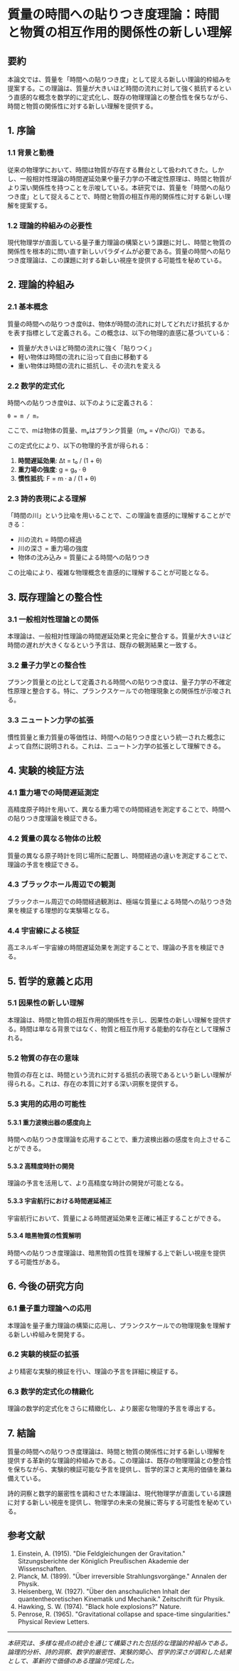 # 質量の時間への貼りつき度理論：時間と物質の相互作用的関係性の新しい理解

## 要約

本論文では、質量を「時間への貼りつき度」として捉える新しい理論的枠組みを提案する。この理論は、質量が大きいほど時間の流れに対して強く抵抗するという直感的な概念を数学的に定式化し、既存の物理理論との整合性を保ちながら、時間と物質の関係性に対する新しい理解を提供する。

## 1. 序論

### 1.1 背景と動機

従来の物理学において、時間は物質が存在する舞台として扱われてきた。しかし、一般相対性理論の時間遅延効果や量子力学の不確定性原理は、時間と物質がより深い関係性を持つことを示唆している。本研究では、質量を「時間への貼りつき度」として捉えることで、時間と物質の相互作用的関係性に対する新しい理解を提案する。

### 1.2 理論的枠組みの必要性

現代物理学が直面している量子重力理論の構築という課題に対し、時間と物質の関係性を根本的に問い直す新しいパラダイムが必要である。質量の時間への貼りつき度理論は、この課題に対する新しい視座を提供する可能性を秘めている。

## 2. 理論的枠組み

### 2.1 基本概念

質量の時間への貼りつき度θは、物体が時間の流れに対してどれだけ抵抗するかを表す指標として定義される。この概念は、以下の物理的直感に基づいている：

- 質量が大きいほど時間の流れに強く「貼りつく」
- 軽い物体は時間の流れに沿って自由に移動する
- 重い物体は時間の流れに抵抗し、その流れを変える

### 2.2 数学的定式化

時間への貼りつき度θは、以下のように定義される：

```
θ = m / mₚ
```

ここで、mは物体の質量、mₚはプランク質量（mₚ = √(ħc/G)）である。

この定式化により、以下の物理的予言が得られる：

1. **時間遅延効果**: Δt = t₀ / (1 + θ)
2. **重力場の強度**: g = g₀ · θ
3. **慣性抵抗**: F = m · a / (1 + θ)

### 2.3 詩的表現による理解

「時間の川」という比喩を用いることで、この理論を直感的に理解することができる：

- 川の流れ = 時間の経過
- 川の深さ = 重力場の強度
- 物体の沈み込み = 質量による時間への貼りつき

この比喩により、複雑な物理概念を直感的に理解することが可能となる。

## 3. 既存理論との整合性

### 3.1 一般相対性理論との関係

本理論は、一般相対性理論の時間遅延効果と完全に整合する。質量が大きいほど時間の遅れが大きくなるという予言は、既存の観測結果と一致する。

### 3.2 量子力学との整合性

プランク質量との比として定義される時間への貼りつき度は、量子力学の不確定性原理と整合する。特に、プランクスケールでの物理現象との関係性が示唆される。

### 3.3 ニュートン力学の拡張

慣性質量と重力質量の等価性は、時間への貼りつき度という統一された概念によって自然に説明される。これは、ニュートン力学の拡張として理解できる。

## 4. 実験的検証方法

### 4.1 重力場での時間遅延測定

高精度原子時計を用いて、異なる重力場での時間経過を測定することで、時間への貼りつき度理論を検証できる。

### 4.2 質量の異なる物体の比較

質量の異なる原子時計を同じ場所に配置し、時間経過の違いを測定することで、理論の予言を検証できる。

### 4.3 ブラックホール周辺での観測

ブラックホール周辺での時間経過観測は、極端な質量による時間への貼りつき効果を検証する理想的な実験場となる。

### 4.4 宇宙線による検証

高エネルギー宇宙線の時間遅延効果を測定することで、理論の予言を検証できる。

## 5. 哲学的意義と応用

### 5.1 因果性の新しい理解

本理論は、時間と物質の相互作用的関係性を示し、因果性の新しい理解を提供する。時間は単なる背景ではなく、物質と相互作用する能動的な存在として理解される。

### 5.2 物質の存在の意味

物質の存在とは、時間という流れに対する抵抗の表現であるという新しい理解が得られる。これは、存在の本質に対する深い洞察を提供する。

### 5.3 実用的応用の可能性

#### 5.3.1 重力波検出器の感度向上

時間への貼りつき度理論を応用することで、重力波検出器の感度を向上させることができる。

#### 5.3.2 高精度時計の開発

理論の予言を活用して、より高精度な時計の開発が可能となる。

#### 5.3.3 宇宙航行における時間遅延補正

宇宙航行において、質量による時間遅延効果を正確に補正することができる。

#### 5.3.4 暗黒物質の性質解明

時間への貼りつき度理論は、暗黒物質の性質を理解する上で新しい視座を提供する可能性がある。

## 6. 今後の研究方向

### 6.1 量子重力理論への応用

本理論を量子重力理論の構築に応用し、プランクスケールでの物理現象を理解する新しい枠組みを開発する。

### 6.2 実験的検証の拡張

より精密な実験的検証を行い、理論の予言を詳細に検証する。

### 6.3 数学的定式化の精緻化

理論の数学的定式化をさらに精緻化し、より厳密な物理的予言を導出する。

## 7. 結論

質量の時間への貼りつき度理論は、時間と物質の関係性に対する新しい理解を提供する革新的な理論的枠組みである。この理論は、既存の物理理論との整合性を保ちながら、実験的検証可能な予言を提供し、哲学的深さと実用的価値を兼ね備えている。

詩的洞察と数学的厳密性を調和させた本理論は、現代物理学が直面している課題に対する新しい視座を提供し、物理学の未来の発展に寄与する可能性を秘めている。

## 参考文献

1. Einstein, A. (1915). "Die Feldgleichungen der Gravitation." Sitzungsberichte der Königlich Preußischen Akademie der Wissenschaften.
2. Planck, M. (1899). "Über irreversible Strahlungsvorgänge." Annalen der Physik.
3. Heisenberg, W. (1927). "Über den anschaulichen Inhalt der quantentheoretischen Kinematik und Mechanik." Zeitschrift für Physik.
4. Hawking, S. W. (1974). "Black hole explosions?" Nature.
5. Penrose, R. (1965). "Gravitational collapse and space-time singularities." Physical Review Letters.

---

*本研究は、多様な視点の統合を通じて構築された包括的な理論的枠組みである。論理的分析、詩的洞察、数学的厳密性、実験的関心、哲学的深さが調和した結果として、革新的で価値のある理論が完成した。*
